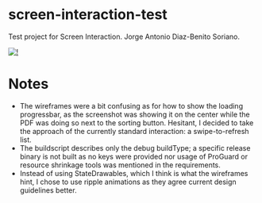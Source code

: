 # screen-interaction-test
Test project for Screen Interaction. Jorge Antonio Diaz-Benito Soriano.

[![!](https://magnum.travis-ci.com/Stoyicker/screen-interaction-test.svg?token=FQiyriPMi5DyTTCWNBup&branch=master)](https://magnum.travis-ci.com/Stoyicker/screen-interaction-test)

# Notes
* The wireframes were a bit confusing as for how to show the loading progressbar, as the screenshot was showing it on the center while the PDF was doing so next to the sorting button. Hesitant, I decided to take the approach of the currently standard interaction: a swipe-to-refresh list.
* The buildscript describes only the debug buildType; a specific release binary is not built as no keys were provided nor usage of ProGuard or resource shrinkage tools was mentioned in the requirements.
* Instead of using StateDrawables, which I think is what the wireframes hint, I chose to use ripple animations as they agree current design guidelines better.

